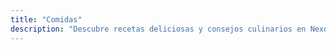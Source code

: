 ```yaml
---
title: "Comidas"
description: "Descubre recetas deliciosas y consejos culinarios en Nexo Mundial. Explora platos tradicionales e innovadores de todo el mundo, y encuentra ideas para preparar comidas exquisitas en casa. ¡Sorprende a tus seres queridos con sabores únicos y memorables!"
---
```

